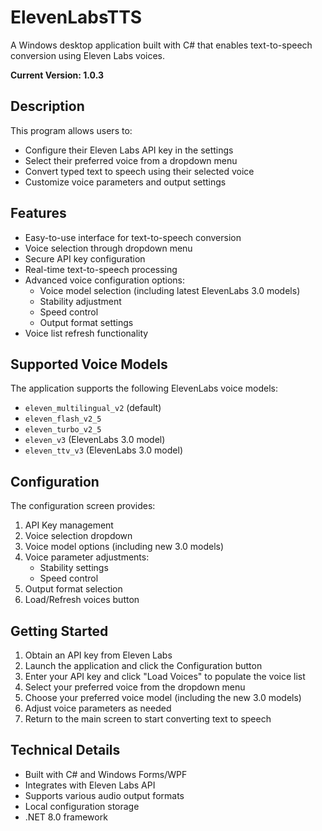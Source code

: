 # ElevenLabsTTS
A Windows desktop application built with C# that enables text-to-speech conversion using Eleven Labs voices.

**Current Version: 1.0.3**

## Description
This program allows users to:
- Configure their Eleven Labs API key in the settings
- Select their preferred voice from a dropdown menu
- Convert typed text to speech using their selected voice
- Customize voice parameters and output settings

## Features
- Easy-to-use interface for text-to-speech conversion
- Voice selection through dropdown menu
- Secure API key configuration
- Real-time text-to-speech processing
- Advanced voice configuration options:
  - Voice model selection (including latest ElevenLabs 3.0 models)
  - Stability adjustment
  - Speed control
  - Output format settings
- Voice list refresh functionality

## Supported Voice Models
The application supports the following ElevenLabs voice models:
- `eleven_multilingual_v2` (default)
- `eleven_flash_v2_5`
- `eleven_turbo_v2_5`
- `eleven_v3` (ElevenLabs 3.0 model)
- `eleven_ttv_v3` (ElevenLabs 3.0 model)

## Configuration
The configuration screen provides:
1. API Key management
2. Voice selection dropdown
3. Voice model options (including new 3.0 models)
4. Voice parameter adjustments:
   - Stability settings
   - Speed control
5. Output format selection
6. Load/Refresh voices button

## Getting Started
1. Obtain an API key from Eleven Labs
2. Launch the application and click the Configuration button
3. Enter your API key and click "Load Voices" to populate the voice list
4. Select your preferred voice from the dropdown menu
5. Choose your preferred voice model (including the new 3.0 models)
6. Adjust voice parameters as needed
7. Return to the main screen to start converting text to speech

## Technical Details
- Built with C# and Windows Forms/WPF
- Integrates with Eleven Labs API
- Supports various audio output formats
- Local configuration storage
- .NET 8.0 framework
